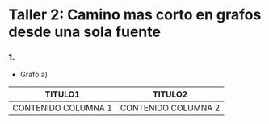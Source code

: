 # Taller 2: Camino mas corto en grafos desde una sola fuente

### 1.
* Grafo a)


|TITULO1|TITULO2|
|--------|--------|
|CONTENIDO COLUMNA 1 |CONTENIDO COLUMNA 2 |

